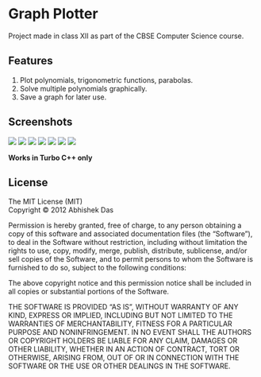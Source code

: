 # Graph Plotter

Project made in class XII as part of the CBSE Computer Science course.

## Features

1. Plot polynomials, trigonometric functions, parabolas.
2. Solve multiple polynomials graphically.
3. Save a graph for later use.

## Screenshots

![](https://raw.github.com/abhshkdz/graph-plotter/master/pics/welcome.png)
![](https://raw.github.com/abhshkdz/graph-plotter/master/pics/menu1.png)
![](https://raw.github.com/abhshkdz/graph-plotter/master/pics/menu2.png)
![](https://raw.github.com/abhshkdz/graph-plotter/master/pics/graph1.png)
![](https://raw.github.com/abhshkdz/graph-plotter/master/pics/graph2.png)
![](https://raw.github.com/abhshkdz/graph-plotter/master/pics/graph3.png)
![](https://raw.github.com/abhshkdz/graph-plotter/master/pics/graph4.png)

**Works in Turbo C++ only**

## License

The MIT License (MIT)  
Copyright © 2012 Abhishek Das

Permission is hereby granted, free of charge, to any person obtaining a copy
of this software and associated documentation files (the “Software”), to deal
in the Software without restriction, including without limitation the rights
to use, copy, modify, merge, publish, distribute, sublicense, and/or sell
copies of the Software, and to permit persons to whom the Software is
furnished to do so, subject to the following conditions:

The above copyright notice and this permission notice shall be included in
all copies or substantial portions of the Software.

THE SOFTWARE IS PROVIDED “AS IS”, WITHOUT WARRANTY OF ANY KIND, EXPRESS OR
IMPLIED, INCLUDING BUT NOT LIMITED TO THE WARRANTIES OF MERCHANTABILITY,
FITNESS FOR A PARTICULAR PURPOSE AND NONINFRINGEMENT. IN NO EVENT SHALL THE
AUTHORS OR COPYRIGHT HOLDERS BE LIABLE FOR ANY CLAIM, DAMAGES OR OTHER
LIABILITY, WHETHER IN AN ACTION OF CONTRACT, TORT OR OTHERWISE, ARISING FROM,
OUT OF OR IN CONNECTION WITH THE SOFTWARE OR THE USE OR OTHER DEALINGS IN
THE SOFTWARE.
